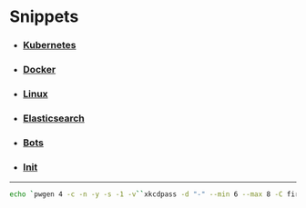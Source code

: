 # Snippets

* ### [Kubernetes](kubernetes)
* ### [Docker](docker)
* ### [Linux](linux)
* ### [Elasticsearch](elasticsearch)
* ### [Bots](bots)
* ### [Init](init)


---

```bash
echo `pwgen 4 -c -n -y -s -1 -v``xkcdpass -d "-" --min 6 --max 8 -C first -s 1 -n 2``pwgen 4 -c -n -y -s -1 -v`
```
